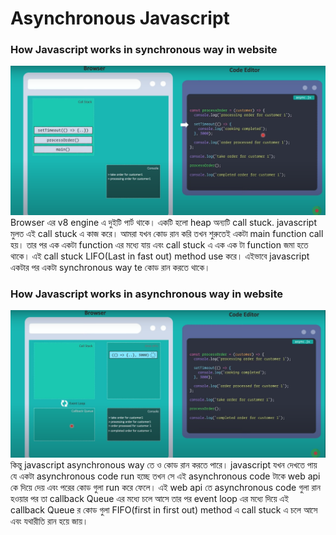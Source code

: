 # Asynchronous Javascript
### How Javascript works in synchronous way in website
![synchronous](./image/synchronous.png)
Browser এর v8 engine এ দুইটি পার্ট থাকে। একটি হলো heap অন্যটি call stuck. javascript মুলত এই call stuck এ কাজ করে। আমরা যখন কোড রান করি তখন শুরুতেই একটা main function call হয়। তার পর এক একটা function এর মধ্যে যায় এবং call stuck এ এক এক টা function জমা হতে থাকে। এই call stuck LIFO(Last in fast out) method use করে। এইভাবে javascript একটার পর একটা synchronous way te কোড রান করতে থাকে।
### How Javascript works in asynchronous way in website
![synchronous](./image/asynchronous.png)
কিন্তু javascript asynchronous way তে ও কোড রান করতে পারে। javascript যখন দেখতে পায় যে একটা asynchronous code run হচ্ছে তখন সে এই asynchronous code টাকে web api কে দিয়ে দেয় এবং পরের কোড গুলা run করে ফেলে। এই web api তে asynchronous code গুলা রান হওয়ার পর তা callback Queue এর মধ্যে চলে আসে তার পর event loop এর মধ্যে দিয়ে এই callback Queue র কোড গুলা FIFO(first in first out) method এ call stuck এ চলে আসে এবং যথারীতি রান হয়ে জায়।
